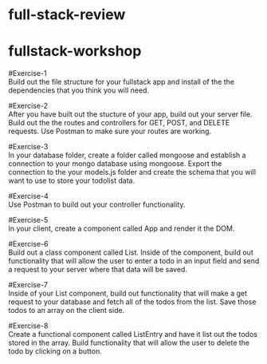 # full-stack-review

# fullstack-workshop

#Exercise-1 <br />
Build out the file structure for your fullstack app and install of the the dependencies that you think you will need.

#Exercise-2 <br />
After you have built out the stucture of your app, build out your server file. Build out the the routes and controllers for GET, POST, and DELETE requests. Use Postman to make sure your routes are working.

#Exercise-3 <br />
In your database folder, create a folder called mongoose and establish a connection to your mongo database using mongoose. Export the connection to the your models.js folder and create the schema that you will want to use to store your todolist data.

#Exercise-4 <br />
Use Postman to build out your controller functionality.

#Exercise-5 <br />
In your client, create a component called App and render it the DOM.

#Exercise-6 <br />
Build out a class component called List. Inside of the component, build out functionality that will allow the user to enter a todo in an input field and send a request to your server where that data will be saved.

#Exercise-7 <br />
Inside of your List component, build out functionality that will make a get request to your database and fetch all of the todos from the list. Save those todos to an array on the client side.

#Exercise-8 <br />
Create a functional component called ListEntry and have it list out the todos stored in the array. Build functionality that will allow the user to delete the todo by clicking on a button.
